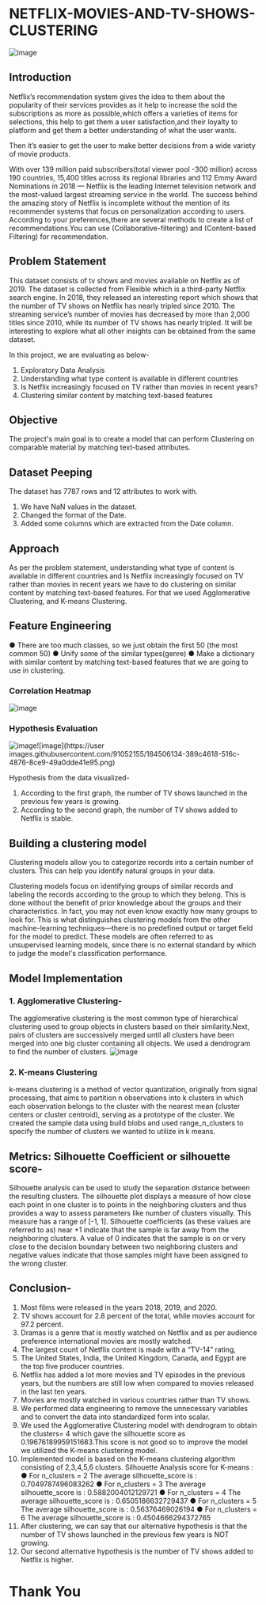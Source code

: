 # NETFLIX-MOVIES-AND-TV-SHOWS-CLUSTERING
![image](https://user-images.githubusercontent.com/91052155/184505894-15913c54-8a42-4be7-927c-10e8772dd8bf.png)

## Introduction

Netflix’s recommendation system gives the idea to them about the popularity of their services provides as it help to increase the sold the subscriptions as more as possible,which offers a varieties of items for selections, this help to get them a user satisfaction,and their loyalty to platform and get them a better understanding of what the user wants.

Then it’s easier to get the user to make better decisions from a wide variety of movie products.

With over 139 million paid subscribers(total viewer pool -300 million) across 190 countries, 15,400 titles across its regional libraries and 112 Emmy Award Nominations in 2018 — Netflix is the leading Internet television network and the most-valued largest streaming service in the world. The success behind the amazing story of Netflix is incomplete without the mention of its recommender systems that focus on personalization according to users. According to your preferences,there are several methods to create a list of recommendations.You can use  (Collaborative-filtering) and (Content-based Filtering) for recommendation.

## Problem Statement
This dataset consists of tv shows and movies available on Netflix as of 2019. The dataset is collected from Flexible which is a third-party Netflix search engine.
In 2018, they released an interesting report which shows that the number of TV shows on Netflix has nearly tripled since 2010. The streaming service’s number of movies has decreased by more than 2,000 titles since 2010, while its number of TV shows has nearly tripled. It will be interesting to explore what all other insights can be obtained from the same dataset.

In this project, we are evaluating as below-
1.	Exploratory Data Analysis
2.	Understanding what type content is available in different countries
3.	Is Netflix increasingly focused on TV rather than movies in recent years?
4.	Clustering similar content by matching text-based features

## Objective
The project's main goal is to create a model that can perform Clustering on comparable material by matching text-based attributes.
## Dataset Peeping
The dataset has 7787 rows and 12 attributes to work with. 
1.	We have NaN values in the  dataset.
2.	Changed the format of the Date.
3.	Added some columns which are extracted from the Date column.
## Approach
As per the problem statement, understanding what type of content is available in different countries and Is Netflix increasingly focused on TV rather than movies in recent years we have to do clustering on similar content by matching text-based features. For that we used Agglomerative Clustering, and K-means Clustering.
## Feature Engineering
●	There are too much classes, so we just obtain the first 50 (the most common 50)
●	Unify some of the similar types(genre)
●	Make a dictionary with similar content by matching text-based features that we are going to use in clustering. 
### Correlation Heatmap
![image](https://user-images.githubusercontent.com/91052155/184506111-945bf8a5-b0ac-4731-92af-5f50a584df31.png)

### Hypothesis Evaluation
![image](https://user-images.githubusercontent.com/91052155/184506129-f01bbfa6-7fe2-4680-8608-8f29d1f3313d.png)![image](https://user images.githubusercontent.com/91052155/184506134-389c4618-516c-4876-8ce9-49a0dde41e95.png)

Hypothesis from the data visualized-
1. According to the first graph, the number of TV shows launched in the previous few years is growing.
2. According to the second graph, the number of TV shows added to Netflix is stable.
## Building a clustering model
Clustering models allow you to categorize records into a certain number of clusters. This can help you identify natural groups in your data.

Clustering models focus on identifying groups of similar records and labeling the records according to the group to which they belong. This is done without the benefit of prior knowledge about the groups and their characteristics. In fact, you may not even know exactly how many groups to look for. This is what distinguishes clustering models from the other machine-learning techniques—there is no predefined output or target field for the model to predict. These models are often referred to as unsupervised learning models, since there is no external standard by which to judge the model's classification performance.
## Model Implementation
### 1.	Agglomerative Clustering-
The agglomerative clustering is the most common type of hierarchical clustering used to group objects in clusters based on their similarity.Next, pairs of clusters are successively merged until all clusters have been merged into one big cluster containing all objects.
We used a dendrogram to find the number of clusters. 
![image](https://user-images.githubusercontent.com/91052155/184506197-a1786a10-787b-499e-8768-de24f46bb8f8.png)
### 2.	K-means Clustering
k-means clustering is a method of vector quantization, originally from signal processing, that aims to partition n observations into k clusters in which each observation belongs to the cluster with the nearest mean (cluster centers or cluster centroid), serving as a prototype of the cluster.
We created the sample data using build blobs and used range_n_clusters to specify the number of clusters we wanted to utilize in k means.
## Metrics: Silhouette Coefficient or silhouette score-
Silhouette analysis can be used to study the separation distance between the resulting clusters. The silhouette plot displays a measure of how close each point in one cluster is to points in the neighboring clusters and thus provides a way to assess parameters like number of clusters visually. This measure has a range of [-1, 1].
Silhouette coefficients (as these values are referred to as) near +1 indicate that the sample is far away from the neighboring clusters. A value of 0 indicates that the sample is on or very close to the decision boundary between two neighboring clusters and negative values indicate that those samples might have been assigned to the wrong cluster.
## Conclusion-
1.	Most films were released in the years 2018, 2019, and 2020.
2.	TV shows account for 2.8 percent of the total, while movies account for 97.2 percent.
3.	Dramas is a genre that is mostly watched on Netflix and as per audience preference international movies are mostly watched.
4.	The largest count of Netflix content is made with a “TV-14” rating,
5.	The United States, India, the United Kingdom, Canada, and Egypt are the top five producer countries.
6.	Netflix has added a lot more movies and TV episodes in the previous years, but the numbers are still low when compared to movies released in the last ten years.
7.	Movies are mostly watched in various countries rather than TV shows.
8.	We performed data engineering to remove the unnecessary variables and to convert the data into standardized form into scalar.
9.	We used the Agglomerative Clustering model with dendrogram to obtain the clusters= 4 which gave the silhouette score as 0.19676189959151683.This score is not good so to improve the model we utilized the K-means clustering model.
10.	Implemented model is based on the K-means clustering algorithm consisting of 2,3,4,5,6 clusters.
Silhouette Analysis score for K-means :
●	For n_clusters = 2 The average silhouette_score is : 0.7049787496083262
●	For n_clusters = 3 The average silhouette_score is : 0.5882004012129721
●	For n_clusters = 4 The average silhouette_score is : 0.6505186632729437
●	For n_clusters = 5 The average silhouette_score is : 0.56376469026194
●	For n_clusters = 6 The average silhouette_score is : 0.4504666294372765
11.	After clustering, we can say that our alternative hypothesis is that the number of TV shows launched in the previous few years is NOT growing.
12.	Our second alternative hypothesis is the number of TV shows added to Netflix is higher.

# Thank You

